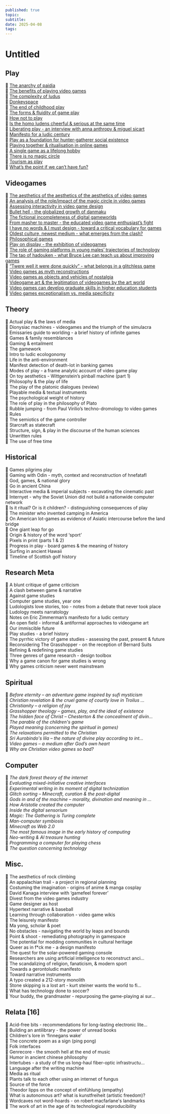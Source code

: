 ```yaml
---
published: true
topic: 
subtitle: 
date: 2025-04-08
tags: 
---
```

# Untitled

## Play

📑 [The anarchy of paidia](https://wuwae.netlify.app/library/the%20anarchy%20of%20paidia.pdf)  
📑 [The benefits of playing video games](https://wuwae.netlify.app/library/the%20benefits%20of%20playing%20video%20games.pdf)  
📑 [The complexity of ludus](https://wuwae.netlify.app/library/The%20Complexity%20of%20Ludus.pdf)  
📑 [Donkeyspace](https://chatgpt.com/c/67f5840a-ec1c-8012-8c61-0a8112499902)  
📑 [The end of childhood play](https://chatgpt.com/c/67f5840a-ec1c-8012-8c61-0a8112499902)  
📑 [The forms & fluidity of game play](https://chatgpt.com/c/67f5840a-ec1c-8012-8c61-0a8112499902)  
📑 [How not to play](https://chatgpt.com/c/67f5840a-ec1c-8012-8c61-0a8112499902)  
📑 [Is the homo ludens cheerful & serious at the same time](https://chatgpt.com/c/67f5840a-ec1c-8012-8c61-0a8112499902)  
📑 [Liberating play - an interview with anna anthropy & miguel sicart](https://chatgpt.com/c/67f5840a-ec1c-8012-8c61-0a8112499902)  
📑 [Manifesto for a ludic century](https://chatgpt.com/c/67f5840a-ec1c-8012-8c61-0a8112499902)  
📑 [Play as a foundation for hunter-gatherer social existence](https://chatgpt.com/c/67f5840a-ec1c-8012-8c61-0a8112499902)  
📑 [Playing together & ritualisation in online games](https://chatgpt.com/c/67f5840a-ec1c-8012-8c61-0a8112499902)  
📑 [A single game as a lifelong hobby](https://chatgpt.com/c/67f5840a-ec1c-8012-8c61-0a8112499902)  
📑 [There is no magic circle](https://chatgpt.com/c/67f5840a-ec1c-8012-8c61-0a8112499902)  
📑 [Tourism as play](https://chatgpt.com/c/67f5840a-ec1c-8012-8c61-0a8112499902)  
📑 [What’s the point if we can’t have fun?](https://chatgpt.com/c/67f5840a-ec1c-8012-8c61-0a8112499902)

## Videogames

📑 [The aesthetics of the aesthetics of the aesthetics of video games](https://chatgpt.com/c/67f5840a-ec1c-8012-8c61-0a8112499902)  
📑 [An analysis of the role/impact of the magic circle in video games](https://chatgpt.com/c/67f5840a-ec1c-8012-8c61-0a8112499902)  
📑 [Assessing interactivity in video game design](https://chatgpt.com/c/67f5840a-ec1c-8012-8c61-0a8112499902)  
📑 [Bullet hell - the globalized growth of danmaku](https://chatgpt.com/c/67f5840a-ec1c-8012-8c61-0a8112499902)  
📑 [The fictional incompleteness of digital gameworlds](https://chatgpt.com/c/67f5840a-ec1c-8012-8c61-0a8112499902)  
📑 [From masher to master - the educated video game enthusiast’s fight](https://chatgpt.com/c/67f5840a-ec1c-8012-8c61-0a8112499902)  
📑 [I have no words & I must design - toward a critical vocabulary for games](https://chatgpt.com/c/67f5840a-ec1c-8012-8c61-0a8112499902)  
📑 [Oldest culture, newest medium - what emerges from the clash?](https://chatgpt.com/c/67f5840a-ec1c-8012-8c61-0a8112499902)  
📑 [Philosophical games](https://chatgpt.com/c/67f5840a-ec1c-8012-8c61-0a8112499902)  
📑 [Play on display - the exhibition of videogames](https://chatgpt.com/c/67f5840a-ec1c-8012-8c61-0a8112499902)  
📑 [The role of gaming platforms in young males’ trajectories of technology](https://chatgpt.com/c/67f5840a-ec1c-8012-8c61-0a8112499902)  
📑 [The tao of hadouken - what Bruce Lee can teach us about improving games](https://chatgpt.com/c/67f5840a-ec1c-8012-8c61-0a8112499902)  
📑 [“Twere well it were done quickly” - what belongs in a glitchless game](https://chatgpt.com/c/67f5840a-ec1c-8012-8c61-0a8112499902)  
📑 [Video games as myth reconstructions](https://chatgpt.com/c/67f5840a-ec1c-8012-8c61-0a8112499902)  
📑 [Video games as objects and vehicles of nostalgia](https://chatgpt.com/c/67f5840a-ec1c-8012-8c61-0a8112499902)  
📑 [Videogame art & the legitimation of videogames by the art world](https://chatgpt.com/c/67f5840a-ec1c-8012-8c61-0a8112499902)  
📑 [Video games can develop graduate skills in higher education students](https://chatgpt.com/c/67f5840a-ec1c-8012-8c61-0a8112499902)  
📑 [Video games exceptionalism vs. media specificity](https://chatgpt.com/c/67f5840a-ec1c-8012-8c61-0a8112499902)


## Theory

📑 Actual play & the laws of media  
📑 Dionysiac machines - videogames and the triumph of the simulacra  
📑 Emissaries guide to worlding - a brief history of infinite games  
📑 Games & family resemblances  
📑 Gaming & entailment  
📑 The gamework  
📑 Intro to ludic ecologonomy  
📑 Life in the anti-environment  
📑 Manifest detection of death-lot in banking games  
📑 Modes of play - a frame analytic account of video game play  
📑 On toy aesthetics - Wittgenstein’s pinball machine (part 1)  
📑 Philosophy & the play of life  
📑 The play of the platonic dialogues (review)  
📑 Playable media & textual instruments  
📑 The psychological weight of history  
📑 The role of play in the philosophy of Plato  
📑 Rubble jumping - from Paul Virilio’s techno-dromology to video games  
📑 Rules  
📑 The semiotics of the game controller  
📑 Starcraft as statecraft  
📑 Structure, sign, & play in the discourse of the human sciences  
📑 Unwritten rules  
📑 The use of free time

## Historical

📑 Games pilgrims play  
📑 Gaming with Odin - myth, context and reconstruction of hnefatafl  
📑 God, games, & national glory  
📑 Go in ancient China  
📑 Interactive media & imperial subjects - excavating the cinematic past  
📑 Internyet - why the Soviet Union did not build a nationwide computer network  
📑 Is it ritual? Or is it children? - distinguishing consequences of play  
📑 The minister who invented camping in America  
📑 On American lot-games as evidence of Asiatic intercourse before the land bridge  
📑 One giant leap for go  
📑 Origin & history of the word ‘sport’  
📑 Pixels in print (parts 1 & 2)  
📑 Progress in play - board games & the meaning of history  
📑 Surfing in ancient Hawaii  
📑 Timeline of Scottish golf history

## Research Meta

📑 A blunt critique of game criticism  
📑 A clash between game & narrative  
📑 Against game studies  
📑 Computer game studies, year one  
📑 Ludologists love stories, too - notes from a debate that never took place  
📑 Ludology meets narratology  
📑 Notes on Eric Zimmerman’s manifesto for a ludic century  
📑 An open field - informal & antiformal approaches to videogame art  
📑 Our immiscible future  
📑 Play studies - a brief history  
📑 The pyrrhic victory of game studies - assessing the past, present & future  
📑 Reconsidering The Grasshopper - on the reception of Bernard Suits  
📑 Refining & redefining game studies  
📑 Three genres of game research - design toolbox  
📑 Why a game canon for game studies is wrong  
📑 Why games criticism never went mainstream

## Spiritual 

📑 _Before eternity – an adventure game inspired by sufi mysticism_  
📑 _Christian revelation & the cruel game of courtly love in Troilus …_  
📑 _Christianity – a religion of joy_  
📑 _Grasshopper theology – games, play, and the ideal of existence_  
📑 _The hidden face of Christ – Chesterton & the concealment of divin…_  
📑 _The parable of the children's game_  
📑 _Played meaning (concerning the spiritual in games)_  
📑 _The relaxations permitted to the Christian_  
📑 _Sri Aurobindo's lila – the nature of divine play according to int…_  
📑 _Video games – a medium after God’s own heart_  
📑 _Why are Christian video games so bad?_

## Computer 

📑 _The dark forest theory of the internet_  
📑 _Evaluating mixed-initiative creative interfaces_  
📑 _Experimental writing in its moment of digital technization_  
📑 _Glitch sorting – Minecraft, curation & the post-digital_  
📑 _Gods in and of the machine – morality, divination and meaning in …_  
📑 _How Aristotle created the computer_  
📑 _Inside the digital sensorium_  
📑 _Magic: The Gathering is Turing complete_  
📑 _Man-computer symbiosis_  
📑 _Minecraft as Web 2.0_  
📑 _The most famous image in the early history of computing_  
📑 _Neo-writing & AI treasure hunting_  
📑 _Programming a computer for playing chess_  
📑 _The question concerning technology_

## Misc. 

📑 The aesthetics of rock climbing  
📑 An appalachian trail - a project in regional planning  
📑 Costuming the imagination - origins of anime & manga cosplay  
📑 David Kanaga interview with ‘gamefeel forever’  
📑 Divest from the video games industry  
📑 Game designer as host  
📑 Hypertext narrative & baseball  
📑 Learning through collaboration - video game wikis  
📑 The leisurely manifesto  
📑 Ma yong, scholar & poet  
📑 No obstacles - navigating the world by leaps and bounds  
📑 Point & shoot - remediating photography in gamespace  
📑 The potential for modding communities in cultural heritage  
📑 Queer as in f*ck me - a design manifesto  
📑 The quest for the solar-powered gaming console  
📑 Researchers are using artificial intelligence to reconstruct anci…  
📑 The scandalizing of religion, fanaticism, & modern sport  
📑 Towards a gerontoludic manifesto  
📑 Toward narrative instruments  
📑 A typo created a 212-story monolith  
📑 Stone skipping is a lost art - kurt steiner wants the world to fi…  
📑 What has technology done to soccer?  
📑 Your buddy, the grandmaster - repurposing the game-playing ai sur…

## Relata [16]

📑 Acid-free bits - recommendations for long-lasting electronic lite…  
📑 Building an antilibrary - the power of unread books  
📑 Children's lore in ‘finnegans wake’  
📑 The concrete poem as a sign (ping pong)  
📑 Folk interfaces  
📑 Genrecore - the smooth hell at the end of music  
📑 Humor in ancient chinese philosophy  
📑 Intertubes - a study of the us long-haul fiber-optic infrastructu…  
📑 Language after the writing machine  
📑 Media as ritual  
📑 Plants talk to each other using an internet of fungus  
📑 Source of the force  
📑 Theodor lipps on the concept of einfühlung (empathy)  
📑 What is autonomous art? what is kunstfreiheit (artistic freedom)?  
📑 Wordcaves not word-hoards - on robert macfarlane's landmarks  
📑 The work of art in the age of its technological reproducibility
